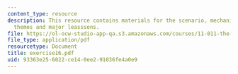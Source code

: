```yaml
---
content_type: resource
description: This resource contains materials for the scenario, mechanics, process
  themes and major leasssons.
file: https://ol-ocw-studio-app-qa.s3.amazonaws.com/courses/11-011-the-art-and-science-of-negotiation-spring-2006/93363e256022ce140ee291036fe4a0e9_exercise16.pdf
file_type: application/pdf
resourcetype: Document
title: exercise16.pdf
uid: 93363e25-6022-ce14-0ee2-91036fe4a0e9
---
```

